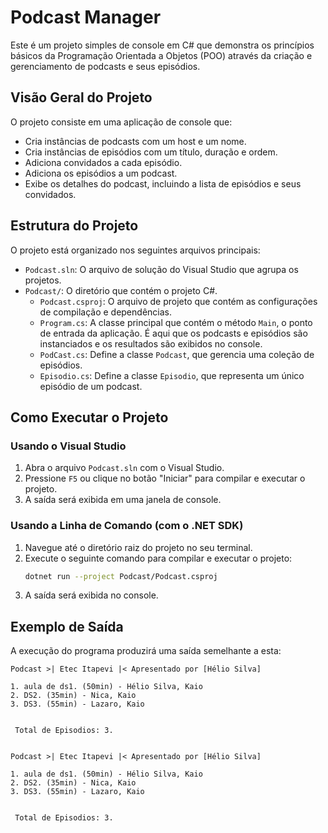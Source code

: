 # Podcast Manager

Este é um projeto simples de console em C# que demonstra os princípios básicos da Programação Orientada a Objetos (POO) através da criação e gerenciamento de podcasts e seus episódios.

## Visão Geral do Projeto

O projeto consiste em uma aplicação de console que:
- Cria instâncias de podcasts com um host e um nome.
- Cria instâncias de episódios com um título, duração e ordem.
- Adiciona convidados a cada episódio.
- Adiciona os episódios a um podcast.
- Exibe os detalhes do podcast, incluindo a lista de episódios e seus convidados.

## Estrutura do Projeto

O projeto está organizado nos seguintes arquivos principais:

- `Podcast.sln`: O arquivo de solução do Visual Studio que agrupa os projetos.
- `Podcast/`: O diretório que contém o projeto C#.
  - `Podcast.csproj`: O arquivo de projeto que contém as configurações de compilação e dependências.
  - `Program.cs`: A classe principal que contém o método `Main`, o ponto de entrada da aplicação. É aqui que os podcasts e episódios são instanciados e os resultados são exibidos no console.
  - `PodCast.cs`: Define a classe `Podcast`, que gerencia uma coleção de episódios.
  - `Episodio.cs`: Define a classe `Episodio`, que representa um único episódio de um podcast.

## Como Executar o Projeto

### Usando o Visual Studio
1. Abra o arquivo `Podcast.sln` com o Visual Studio.
2. Pressione `F5` ou clique no botão "Iniciar" para compilar e executar o projeto.
3. A saída será exibida em uma janela de console.

### Usando a Linha de Comando (com o .NET SDK)
1. Navegue até o diretório raiz do projeto no seu terminal.
2. Execute o seguinte comando para compilar e executar o projeto:
   ```sh
   dotnet run --project Podcast/Podcast.csproj
   ```
3. A saída será exibida no console.

## Exemplo de Saída

A execução do programa produzirá uma saída semelhante a esta:

```
Podcast >| Etec Itapevi |< Apresentado por [Hélio Silva]

1. aula de ds1. (50min) - Hélio Silva, Kaio
2. DS2. (35min) - Nica, Kaio
3. DS3. (55min) - Lazaro, Kaio


 Total de Episodios: 3.


Podcast >| Etec Itapevi |< Apresentado por [Hélio Silva]

1. aula de ds1. (50min) - Hélio Silva, Kaio
2. DS2. (35min) - Nica, Kaio
3. DS3. (55min) - Lazaro, Kaio


 Total de Episodios: 3.
```
